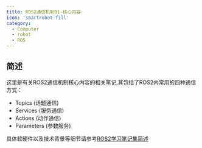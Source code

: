 ```yaml
---
title: ROS2通信机制01-核心内容
icon: 'smartrobot-fill'
category:
  - Computer
  - robot
  - ROS
---
```


## 简述

这里是有关ROS2通信机制核心内容的相关笔记,其包括了ROS2内常用的四种通信方式：

- Topics (话题通信)
- Services (服务通信)
- Actions (动作通信)
- Parameters (参数服务)

具体软硬件以及技术背景等细节请参考[ROS2学习笔记集简述](../README.md)
